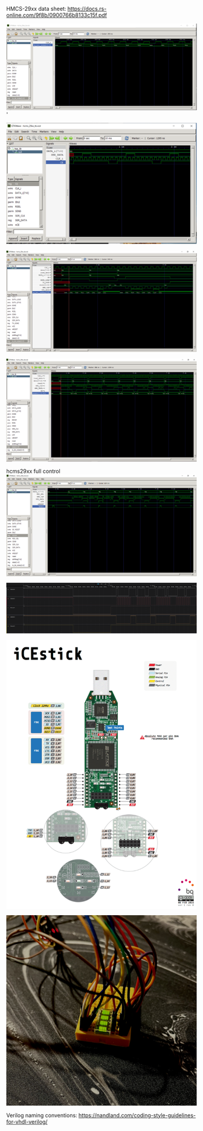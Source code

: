 HMCS-29xx data sheet: https://docs.rs-online.com/9f8b/0900766b8133c15f.pdf


![alt text](doc/img/Capture_tx_bit_index.PNG)'

![alt text](doc/img/shift_out_data.PNG)

![alt text](doc/img/Test_bench_upd.PNG)

![alt text](doc/img/Capture_sig.PNG)

hcms29xx full control 
![alt text](doc/img/Capture_full_controll.PNG)

![alt text](doc/img/bug_fix_ok_init.PNG)

![alt text](doc/img/icestick_pinout.png)

![alt text](doc/img/IMG_6244.jpeg)


Verilog naming conventions: https://nandland.com/coding-style-guidelines-for-vhdl-verilog/
